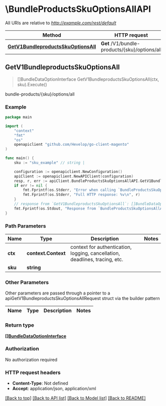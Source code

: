 # \BundleProductsSkuOptionsAllAPI

All URIs are relative to *http://example.com/rest/default*

Method | HTTP request | Description
------------- | ------------- | -------------
[**GetV1BundleproductsSkuOptionsAll**](BundleProductsSkuOptionsAllAPI.md#GetV1BundleproductsSkuOptionsAll) | **Get** /V1/bundle-products/{sku}/options/all | bundle-products/{sku}/options/all



## GetV1BundleproductsSkuOptionsAll

> []BundleDataOptionInterface GetV1BundleproductsSkuOptionsAll(ctx, sku).Execute()

bundle-products/{sku}/options/all



### Example

```go
package main

import (
	"context"
	"fmt"
	"os"
	openapiclient "github.com/Hevelop/go-client-magento"
)

func main() {
	sku := "sku_example" // string | 

	configuration := openapiclient.NewConfiguration()
	apiClient := openapiclient.NewAPIClient(configuration)
	resp, r, err := apiClient.BundleProductsSkuOptionsAllAPI.GetV1BundleproductsSkuOptionsAll(context.Background(), sku).Execute()
	if err != nil {
		fmt.Fprintf(os.Stderr, "Error when calling `BundleProductsSkuOptionsAllAPI.GetV1BundleproductsSkuOptionsAll``: %v\n", err)
		fmt.Fprintf(os.Stderr, "Full HTTP response: %v\n", r)
	}
	// response from `GetV1BundleproductsSkuOptionsAll`: []BundleDataOptionInterface
	fmt.Fprintf(os.Stdout, "Response from `BundleProductsSkuOptionsAllAPI.GetV1BundleproductsSkuOptionsAll`: %v\n", resp)
}
```

### Path Parameters


Name | Type | Description  | Notes
------------- | ------------- | ------------- | -------------
**ctx** | **context.Context** | context for authentication, logging, cancellation, deadlines, tracing, etc.
**sku** | **string** |  | 

### Other Parameters

Other parameters are passed through a pointer to a apiGetV1BundleproductsSkuOptionsAllRequest struct via the builder pattern


Name | Type | Description  | Notes
------------- | ------------- | ------------- | -------------


### Return type

[**[]BundleDataOptionInterface**](BundleDataOptionInterface.md)

### Authorization

No authorization required

### HTTP request headers

- **Content-Type**: Not defined
- **Accept**: application/json, application/xml

[[Back to top]](#) [[Back to API list]](../README.md#documentation-for-api-endpoints)
[[Back to Model list]](../README.md#documentation-for-models)
[[Back to README]](../README.md)

